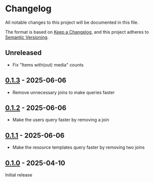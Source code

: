 # Changelog

All notable changes to this project will be documented in this file.

The format is based on [Keep a Changelog](https://keepachangelog.com/en/1.1.0/),
and this project adheres to [Semantic Versioning](https://semver.org/spec/v2.0.0.html).

## Unreleased

- Fix "Items with(out) media" counts

## [0.1.3] - 2025-06-06

- Remove unnecessary joins to make queries faster

## [0.1.2] - 2025-06-06

- Make the users query faster by removing a join

## [0.1.1] - 2025-06-06

- Make the resource templates query faster by removing two joins

## [0.1.0] - 2025-04-10

Initial release

[0.1.3]: https://github.com/biblibre/omeka-s-module-Columbo/releases/tag/v0.1.2
[0.1.2]: https://github.com/biblibre/omeka-s-module-Columbo/releases/tag/v0.1.2
[0.1.1]: https://github.com/biblibre/omeka-s-module-Columbo/releases/tag/v0.1.1
[0.1.0]: https://github.com/biblibre/omeka-s-module-Columbo/releases/tag/v0.1.0
